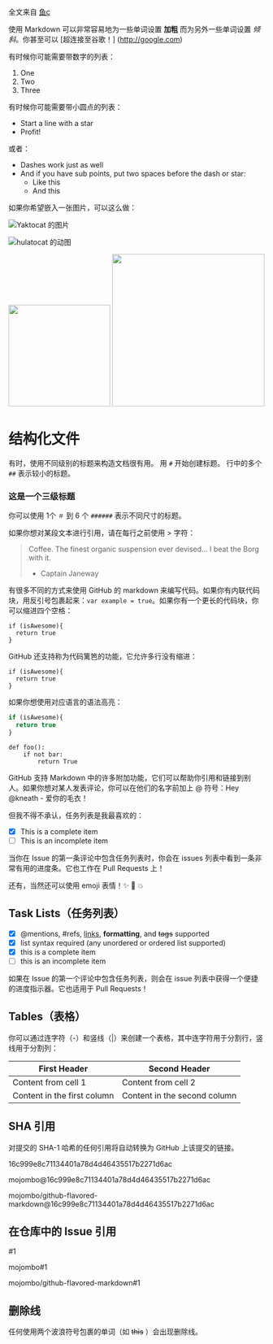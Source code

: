 全文来自 [鱼c](https://fishc.com.cn/thread-82341-1-1.html)

使用 Markdown 可以非常容易地为一些单词设置 **加粗** 而为另外一些单词设置 *倾斜*。你甚至可以 [超连接至谷歌！] (http://google.com)

有时候你可能需要带数字的列表：

1. One
2. Two
3. Three

有时候你可能需要带小圆点的列表：

* Start a line with a star
* Profit!

或者：

- Dashes work just as well
- And if you have sub points, put two spaces before the dash or star:
  - Like this
  - And this

如果你希望嵌入一张图片，可以这么做：




![Yaktocat 的图片](https://octodex.github.com/images/yaktocat.png)

![hulatocat 的动图](https://octodex.github.com/images/hula_loop_octodex03.gif)


<img src="https://openclipart.org/image/2400px/svg_to_png/28580/kablam-Number-Animals-1.png" width="200"/> <img src="https://openclipart.org/download/71101/two.svg" width="300"/>


# 结构化文件

有时，使用不同级别的标题来构造文档很有用。 用 `#` 开始创建标题。 行中的多个 `##` 表示较小的标题。

### 这是一个三级标题

你可以使用 1个 `＃` 到 6 个 `######` 表示不同尺寸的标题。

如果你想对某段文本进行引用，请在每行之前使用 > 字符：

> Coffee. The finest organic suspension ever devised... I beat the Borg with it.
> - Captain Janeway


有很多不同的方式来使用 GitHub 的 markdown 来编写代码。如果你有内联代码块，用反引号包裹起来：`var example = true`。如果你有一个更长的代码块，你可以缩进四个空格：

    if (isAwesome){
      return true
    }

GitHub 还支持称为代码篱笆的功能，它允许多行没有缩进：

```
if (isAwesome){
  return true
}
```

如果你想使用对应语言的语法高亮：

```javascript
if (isAwesome){
  return true
}
```

```python3
def foo():
    if not bar:
        return True
```



GitHub 支持 Markdown 中的许多附加功能，它们可以帮助你引用和链接到别人。如果你想对某人发表评论，你可以在他们的名字前加上 @ 符号：Hey @kneath - 爱你的毛衣！

但我不得不承认，任务列表是我最喜欢的：

- [x] This is a complete item
- [ ] This is an incomplete item

当你在 Issue 的第一条评论中包含任务列表时，你会在 issues 列表中看到一条非常有用的进度条。它也工作在 Pull Requests 上！

还有，当然还可以使用 emoji 表情！:sparkles: :camel: :boom:

## Task Lists（任务列表）

- [x] @mentions, #refs, [links](), **formatting**, and <del>tags</del> supported
- [x] list syntax required (any unordered or ordered list supported)
- [x] this is a complete item
- [ ] this is an incomplete item

如果在 Issue 的第一个评论中包含任务列表，则会在 issue 列表中获得一个便捷的进度指示器。它也适用于 Pull Requests！

## Tables（表格）

你可以通过连字符（-）和竖线（|）来创建一个表格，其中连字符用于分割行，竖线用于分割列：

First Header | Second Header
------------ | -------------
Content from cell 1 | Content from cell 2
Content in the first column | Content in the second column

## SHA 引用

对提交的 SHA-1 哈希的任何引用将自动转换为 GitHub 上该提交的链接。

16c999e8c71134401a78d4d46435517b2271d6ac

mojombo@16c999e8c71134401a78d4d46435517b2271d6ac

mojombo/github-flavored-markdown@16c999e8c71134401a78d4d46435517b2271d6ac

## 在仓库中的 Issue 引用

#1

mojombo#1

mojombo/github-flavored-markdown#1

## 删除线

任何使用两个波浪符号包裹的单词（如 ~~this~~ ）会出现删除线。

